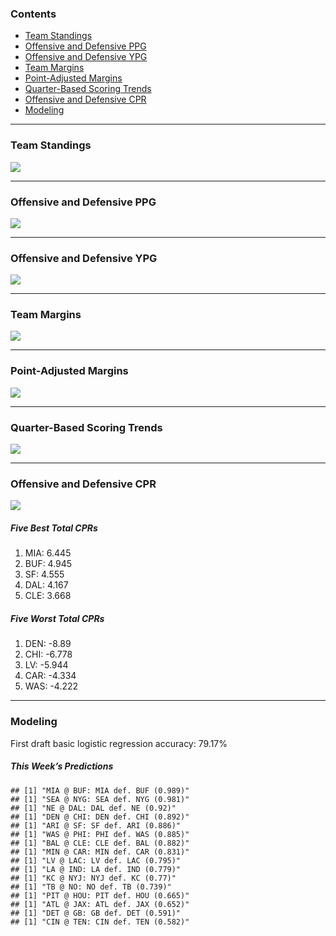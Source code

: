 
### Contents

- [Team Standings](#team-standings)
- [Offensive and Defensive PPG](#offensive-and-defensive-ppg)
- [Offensive and Defensive YPG](#offensive-and-defensive-ypg)
- [Team Margins](#team-margins)
- [Point-Adjusted Margins](#point-adjusted-margins)
- [Quarter-Based Scoring Trends](#quarter-based-scoring-trends)
- [Offensive and Defensive CPR](#offensive-and-defensive-cpr)
- [Modeling](#modeling)

------------------------------------------------------------------------

### Team Standings

![](README_files/figure-gfm/unnamed-chunk-2-1.png)<!-- -->

------------------------------------------------------------------------

### Offensive and Defensive PPG

![](README_files/figure-gfm/unnamed-chunk-3-1.png)<!-- -->

------------------------------------------------------------------------

### Offensive and Defensive YPG

![](README_files/figure-gfm/unnamed-chunk-4-1.png)<!-- -->

------------------------------------------------------------------------

### Team Margins

![](README_files/figure-gfm/unnamed-chunk-5-1.png)<!-- -->

------------------------------------------------------------------------

### Point-Adjusted Margins

![](README_files/figure-gfm/unnamed-chunk-6-1.png)<!-- -->

------------------------------------------------------------------------

### Quarter-Based Scoring Trends

![](README_files/figure-gfm/unnamed-chunk-7-1.png)<!-- -->

------------------------------------------------------------------------

### Offensive and Defensive CPR

![](README_files/figure-gfm/unnamed-chunk-8-1.png)<!-- -->

##### Five Best Total CPRs

1.  MIA: 6.445
2.  BUF: 4.945
3.  SF: 4.555
4.  DAL: 4.167
5.  CLE: 3.668

##### Five Worst Total CPRs

1.  DEN: -8.89
2.  CHI: -6.778
3.  LV: -5.944
4.  CAR: -4.334
5.  WAS: -4.222

------------------------------------------------------------------------

### Modeling

First draft basic logistic regression accuracy: 79.17%

##### *This Week’s Predictions*

    ## [1] "MIA @ BUF: MIA def. BUF (0.989)"
    ## [1] "SEA @ NYG: SEA def. NYG (0.981)"
    ## [1] "NE @ DAL: DAL def. NE (0.92)"
    ## [1] "DEN @ CHI: DEN def. CHI (0.892)"
    ## [1] "ARI @ SF: SF def. ARI (0.886)"
    ## [1] "WAS @ PHI: PHI def. WAS (0.885)"
    ## [1] "BAL @ CLE: CLE def. BAL (0.882)"
    ## [1] "MIN @ CAR: MIN def. CAR (0.831)"
    ## [1] "LV @ LAC: LV def. LAC (0.795)"
    ## [1] "LA @ IND: LA def. IND (0.779)"
    ## [1] "KC @ NYJ: NYJ def. KC (0.77)"
    ## [1] "TB @ NO: NO def. TB (0.739)"
    ## [1] "PIT @ HOU: PIT def. HOU (0.665)"
    ## [1] "ATL @ JAX: ATL def. JAX (0.652)"
    ## [1] "DET @ GB: GB def. DET (0.591)"
    ## [1] "CIN @ TEN: CIN def. TEN (0.582)"

